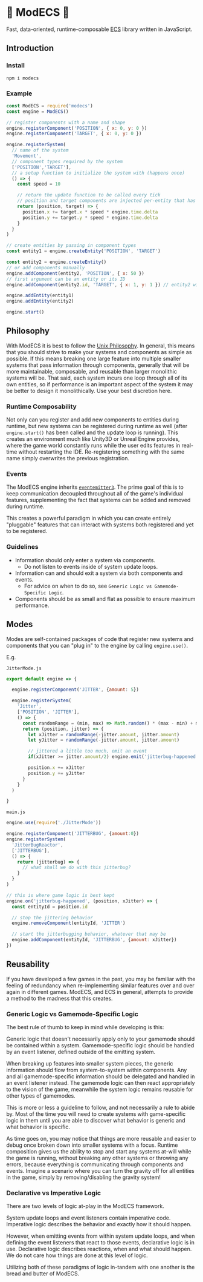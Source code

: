 # 🌌 ModECS 🌌 
Fast, data-oriented, runtime-composable [ECS](https://en.wikipedia.org/wiki/Entity_component_system) library written in JavaScript.

## Introduction

### Install
```
npm i modecs
```

### Example

```javascript
const ModECS = require('modecs')
const engine = ModECS()

// register components with a name and shape
engine.registerComponent('POSITION', { x: 0, y: 0 })
engine.registerComponent('TARGET', { x: 0, y: 0 })

engine.registerSystem(
  // name of the system
  'Movement',
  // component types required by the system
  ['POSITION','TARGET'],
  // a setup function to initialize the system with (happens once)
  () => {
    const speed = 10

    // return the update function to be called every tick
    // position and target components are injected per-entity that has the required components on it
    return (position, target) => {
      position.x += target.x * speed * engine.time.delta
      position.y += target.y * speed * engine.time.delta
    }
  }
)

// create entities by passing in component types
const entity1 = engine.createEntity('POSITION', 'TARGET')

const entity2 = engine.createEntity()
// or add components manually
engine.addComponent(entity2, 'POSITION', { x: 50 })
// first argument can be an entity or its ID
engine.addComponent(entity2.id, 'TARGET', { x: 1, y: 1 }) // entity2 will move southeast

engine.addEntity(entity1)
engine.addEntity(entity2)

engine.start()
```

## Philosophy

With ModECS it is best to follow the [Unix Philosophy](https://en.wikipedia.org/wiki/Unix_philosophy). In general, this means that you should strive to make your systems and components as simple as possible. If this means breaking one large feature into multiple smaller systems that pass information through components, generally that will be more maintainable, composable, and reusable than larger monolithic systems will be. That said, each system incurs one loop through all of its own entities, so if performance is an important aspect of the system it may be better to design it monolithically. Use your best discretion here.

### Runtime Composability

Not only can you register and add new components to entities during runtime, but new systems can be registered during runtime as well (after `engine.start()` has been called and the update loop is running). This creates an environment much like Unity3D or Unreal Engine provides, where the game world constantly runs while the user edits features in real-time without restarting the IDE. Re-registering something with the same name simply overwrites the previous registration.

### Events

The ModECS engine inherits [`eventemitter3`](https://github.com/primus/eventemitter3). The prime goal of this is to keep communication decoupled throughout all of the game's individual features, supplementing the fact that systems can be added and removed during runtime.

This creates a powerful paradigm in which you can create entirely "pluggable" features that can interact with systems both registered and yet to be registered.

### Guidelines

- Information should only enter a system via components.
  - Do not listen to events inside of system update loops. 
- Information can and should exit a system via both components and events. 
  - For advice on when to do so, see `Generic Logic vs Gamemode-Specific Logic`.
- Components should be as small and flat as possible to ensure maximum performance.

## Modes

Modes are self-contained packages of code that register new systems and components that you can "plug in" to the engine by calling `engine.use()`.

E.g.

`JitterMode.js`
```javascript
export default engine => {

  engine.registerComponent('JITTER', {amount: 5})

  engine.registerSystem(
    'Jitter',
    ['POSITION', 'JITTER'],
    () => {
      const randomRange = (min, max) => Math.random() * (max - min) + min
      return (position, jitter) => {
        let xJitter = randomRange(-jitter.amount, jitter.amount)
        let yJitter = randomRange(-jitter.amount, jitter.amount)

        // jittered a little too much, emit an event
        if(xJitter >= jitter.amount/2) engine.emit('jitterbug-happened', position, xJitter)

        position.x += xJitter
        position.y += yJitter
      }
    }
  )

}
```

`main.js`
```javascript
engine.use(require('./JitterMode'))

engine.registerComponent('JITTERBUG', {amount:0})
engine.registerSystem(
  'JitterBugReactor',
  ['JITTERBUG'],
  () => {
    return (jitterbug) => {
      // what shall we do with this jitterbug?
    }
  }
)

// this is where game logic is best kept
engine.on('jitterbug-happened', (position, xJitter) => {
  const entityId = position.id

  // stop the jittering behavior
  engine.removeComponent(entityId, 'JITTER')

  // start the jitterbugging behavior, whatever that may be
  engine.addComponent(entityId, 'JITTERBUG', {amount: xJitter})
})
```

## Reusability

If you have developed a few games in the past, you may be familiar with the feeling of redundancy when re-implementing similar features over and over again in different games. ModECS, and ECS in general, attempts to provide a method to the madness that this creates.

### Generic Logic vs Gamemode-Specific Logic

The best rule of thumb to keep in mind while developing is this:

Generic logic that doesn't necessarily apply only to your gamemode should be contained within a system.
Gamemode-specific logic should be handled by an event listener, defined outside of the emitting system.

When breaking up features into smaller system pieces, the generic information should flow from system-to-system within components.
Any and all gamemode-specific information should be delegated and handled in an event listener instead. The gamemode logic can then react appropriately to the vision of the game, meanwhile the system logic remains reusable for other types of gamemodes.

This is more or less a guideline to follow, and not necessarily a rule to abide by. Most of the time you will need to create systems with game-specific logic in them until you are able to discover what behavior is generic and what behavior is specific.

As time goes on, you may notice that things are more reusable and easier to debug once broken down into smaller systems with a focus. Runtime composition gives us the ability to stop and start any systems at-will while the game is running, without breaking any other systems or throwing any errors, because everything is communicating through components and events. Imagine a scenario where you can turn the gravity off for all entities in the game, simply by removing/disabling the gravity system!

### Declarative vs Imperative Logic

There are two levels of logic at-play in the ModECS framework.

System update loops and event listeners contain imperative code. Imperative logic describes the behavior and exactly how it should happen.

However, when emitting events from within system update loops, and when defining the event listeners that react to those events, declarative logic is in use. Declarative logic describes reactions, when and what should happen. We do not care how things are done at this level of logic.

Utilizing both of these paradigms of logic in-tandem with one another is the bread and butter of ModECS.